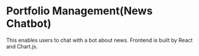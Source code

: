 # Portfolio Management(News Chatbot)


This enables users to chat with a bot about news.
Frontend is built by React and Chart.js.
